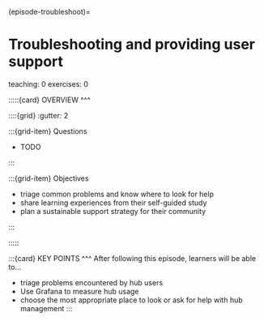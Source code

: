 (episode-troubleshoot)=
# Troubleshooting and providing user support

teaching: 0
exercises: 0


:::::{card} 
OVERVIEW
^^^

::::{grid}
:gutter: 2

:::{grid-item}
Questions

- TODO

:::

:::{grid-item}
Objectives

- triage common problems and know where to look for help
- share learning experiences from their self-guided study
- plan a sustainable support strategy for their community

:::

:::::

:::{card} 
KEY POINTS
^^^
After following this episode, learners will be able to...

- triage problems encountered by hub users
- Use Grafana to measure hub usage
- choose the most appropriate place to look or ask for help with hub management
:::
